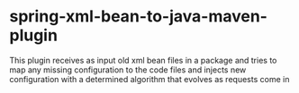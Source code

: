 # spring-xml-bean-to-java-maven-plugin
This plugin receives as input old xml bean files in a package and tries to map any missing configuration to  the code files and injects new configuration with a determined algorithm that evolves as requests come in
